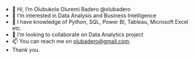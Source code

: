 - 👋 Hi, I’m Olubukola Oluremi Badero @olubadero
- 👀 I’m interested in Data Analysis and Business Intelligence
- 🌱 I have knowledge of Python, SQL, Power BI, Tableau, Microsoft Excel etc.
- 💞️ I’m looking to collaborate on Data Analytics project
- 📫 You can reach me on olubadero@gmail.com.
- Thank you.

<!---
olubadero/olubadero is a ✨ special ✨ repository because its `README.md` (this file) appears on your GitHub profile.
You can click the Preview link to take a look at your changes.
--->
